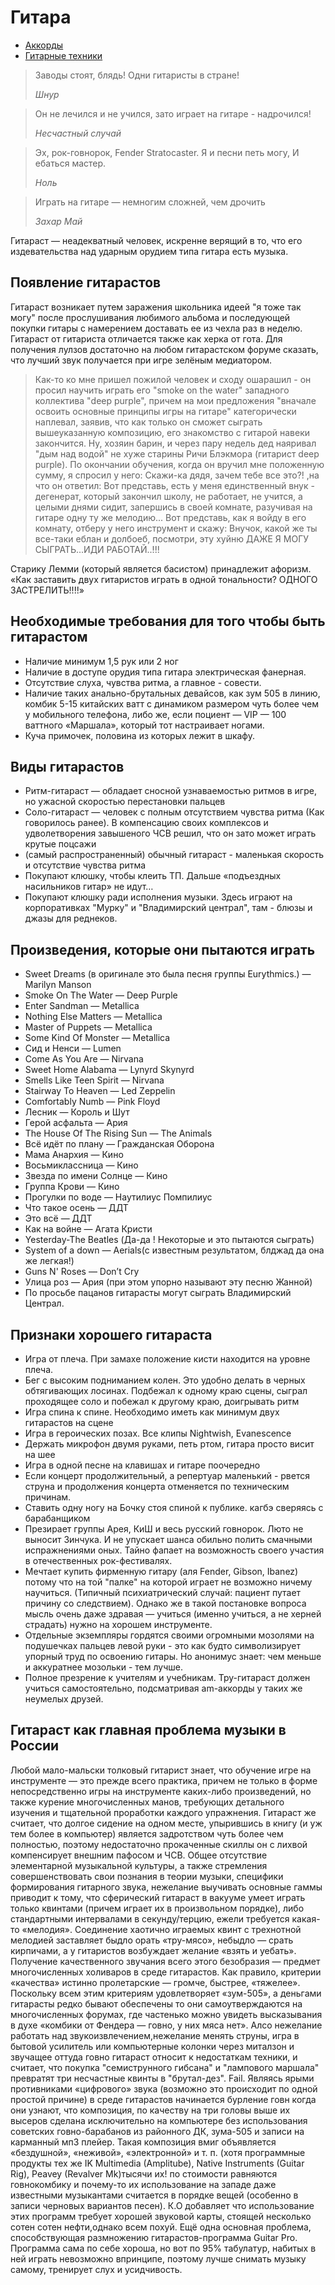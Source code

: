 # Гитара

*   [Аккорды](Аккорды.md)
*   [Гитарные техники](Гитарные%20техники.md)

>   Заводы стоят, блядь! Одни гитаристы в стране!
>
>   *Шнур*

>   Он не лечился и не учился, зато играет на гитаре - надрочился!
>
>   *Несчастный случай*

>   Эх, рок-говнорок,
>   Fender Stratocaster.
>   Я и песни петь могу,
>   И ебаться мастер.
>
>   *Ноль*

>   Играть на гитаре — немногим сложней, чем дрочить
>
>   *Захар Май*

Гитараст — неадекватный человек, искренне верящий в то, что его издевательства
над ударным орудием типа гитара есть музыка.

## Появление гитарастов

Гитараст возникает путем заражения школьника идеей "я тоже так могу" после
прослушивания любимого альбома и последующей покупки гитары с намерением
доставать ее из чехла раз в неделю. Гитараст от гитариста отличается также как
херка от гота. Для получения лулзов достаточно на любом гитарастском форуме
сказать, что лучший звук получается при игре зелёным медиатором.

>   Как-то ко мне пришел пожилой человек и сходу ошарашил - он просил научить
>   играть его "smoke on the water" западного коллектива "deep purple", причем
>   на мои предложения "вначале освоить основные принципы игры на гитаре"
>   категорически наплевал, заявив, что как только он сможет сыграть
>   вышеуказанную композицию, его знакомство с гитарой навеки закончится. Ну,
>   хозяин барин, и через пару недель дед наяривал "дым над водой" не хуже
>   старины Ричи Блэкмора (гитарист deep purple). По окончании обучения, когда
>   он вручил мне положенную сумму, я спросил у него: Скажи-ка дядя, зачем тебе
>   все это?! ,на что он ответил: Вот представь, есть у меня единственный
>   внук - дегенерат, который закончил школу, не работает, не учится, а целыми
>   днями сидит, запершись в своей комнате, разучивая на гитаре одну ту же
>   мелодию... Вот представь, как я войду в его комнату, отберу у него
>   инструмент и скажу: Внучок, какой же ты все-таки еблан и долбоеб, посмотри,
>   эту хуйню ДАЖЕ Я МОГУ СЫГРАТЬ...ИДИ РАБОТАЙ..!!!

Старику Лемми (который является басистом) принадлежит афоризм. «Как заставить
двух гитаристов играть в одной тональности? ОДНОГО ЗАСТРЕЛИТЬ!!!!»

## Необходимые требования для того чтобы быть гитарастом

*   Наличие минимум 1,5 рук или 2 ног
*   Наличие в доступе орудия типа гитара электрическая фанерная.
*   Отсутствие слуха, чувства ритма, а главное - совести.
*   Наличие таких анально-брутальных девайсов, как зум 505 в линию, комбик 5-15
    китайских ватт с динамиком размером чуть более чем у мобильного телефона,
    либо же, если поциент — VIP — 100 ваттного «Маршала», который тот
    настраивает ногами.
*   Куча примочек, половина из которых лежит в шкафу.

## Виды гитарастов

*   Ритм-гитараст — обладает сносной узнаваемостью ритмов в игре, но ужасной
    скоростью перестановки пальцев
*   Соло-гитараст — человек с полным отсутствием чувства ритма (Как говорилось
    ранее). В компенсацию своих комплексов и удволетворения завышеного ЧСВ
    решил, что он зато может играть крутые поцсажи
*   (самый распространенный) обычный гитараст - маленькая скорость и отсутствие
    чувства ритма
*   Покупают клюшку, чтобы клеить ТП. Дальше «подъездных насильников гитар» не
    идут…
*   Покупают клюшку ради исполнения музыки. Здесь играют на корпоративках
    "Мурку" и "Владимирский централ", там - блюзы и джазы для реднеков.

## Произведения, которые они пытаются играть

*   Sweet Dreams (в оригинале это была песня группы Eurythmics.) — Marilyn Manson
*   Smoke On The Water — Deep Purple
*   Enter Sandman — Metallica
*   Nothing Else Matters — Metallica
*   Master of Puppets — Metallica
*   Some Kind Of Monster — Metallica
*   Сид и Ненси — Lumen
*   Come As You Are — Nirvana
*   Sweet Home Alabama — Lynyrd Skynyrd
*   Smells Like Teen Spirit — Nirvana
*   Stairway To Heaven — Led Zeppelin
*   Comfortably Numb — Pink Floyd
*   Лесник — Король и Шут
*   Герой асфальта — Ария
*   The House Of The Rising Sun — The Animals
*   Всё идёт по плану — Гражданская Оборона
*   Мама Анархия — Кино
*   Восьмиклассница — Кино
*   Звезда по имени Солнце — Кино
*   Группа Крови — Кино
*   Прогулки по воде — Наутилиус Помпилиус
*   Что такое осень — ДДТ
*   Это всё — ДДТ
*   Как на войне — Агата Кристи
*   Yesterday-The Beatles (Да-да ! Некоторые и это пытаются сыграть)
*   System of a down — Aerials(с известным результатом, блджад да она же легкая!)
*   Guns N' Roses — Don’t Cry
*   Улица роз — Ария (при этом упорно называют эту песню Жанной)
*   По просьбе пацанов гитарасты могут сыграть Владимирский Централ.

## Признаки хорошего гитараста

*   Игра от плеча. При замахе положение кисти находится на уровне плеча.
*   Бег с высоким подниманием колен. Это удобно делать в черных обтягивающих
    лосинах. Подбежал к одному краю сцены, сыграл проходящее соло и побежал к
    другому краю, доигрывать ритм
*   Игра спина к спине. Необходимо иметь как минимум двух гитарастов на сцене
*   Игра в героических позах. Все клипы Nightwish, Evanescence
*   Держать микрофон двумя руками, петь ртом, гитара просто висит на шее
*   Игра в одной песне на клавишах и гитаре поочередно
*   Если концерт продолжительный, а репертуар маленький - рвется струна и
    продолжения концерта отменяется по техническим причинам.
*   Ставить одну ногу на Бочку стоя спиной к публике. кагбэ сверяясь с
    барабанщиком
*   Презирает группы Арея, КиШ и весь русский говнорок. Люто не выносит
    Зинчука. И не упускает шанса обильно полить смачными испражнениями оных.
    Тайно фапает на возможность своего участия в отечественных рок-фестивалях.
*   Мечтает купить фирменную гитару (аля Fender, Gibson, Ibanez) потому что на
    той "палке" на которой играет не возможно ничему научиться. (Типичный
    психиатрический случай: пациент путает причину со следствием). Однако же в
    такой постановке вопроса мысль очень даже здравая — учиться (именно
    учиться, а не херней страдать) нужно на хорошем инструменте.
*   Отдельные экземпляры гордятся своими огромными мозолями на подушечках
    пальцев левой руки - это как будто символизирует упорный труд по освоению
    гитары. Но анонимус знает: чем меньше и аккуратнее мозольки - тем лучше.
*   Полное презрение к учителям и учебникам. Тру-гитараст должен учиться
    самостоятельно, подсматривая am-аккорды у таких же неумелых друзей.

## Гитараст как главная проблема музыки в России

Любой мало-мальски толковый гитарист знает, что обучение игре на инструменте —
это прежде всего практика, причем не только в форме непосредственно игры на
инструменте каких-либо произведений, но также курение многочисленных манов,
требующих детального изучения и тщательной проработки каждого упражнения.
Гитараст же считает, что долгое сидение на одном месте, упырившись в книгу (и
уж тем более в компьютер) является задротством чуть более чем полностью,
поэтому недостаточно прокаченные скиллы он с лихвой компенсирует внешним
пафосом и ЧСВ. Общее отсутствие элементарной музыкальной культуры, а также
стремления совершенствовать свои познания в теории музыки, специфики
формирования гитарного звука, нежелание выучивать основные гаммы приводит к
тому, что сферический гитараст в вакууме умеет играть только квинтами (причем
играет их в произвольном порядке), либо стандартными интервалами в
секунду/терцию, ежели требуется какая-то «мелодия». Соединение хаотично
играемых квинт с трехнотной мелодией заставляет быдло орать «тру-мясо»,
небыдло — срать кирпичами, а у гитаристов возбуждает желание «взять и уебать».
Получение качественного звучания всего этого безобразия — предмет
многочисленных холиваров в среде гитарастов. Как правило, критерии «качества»
истинно пролетарские — громче, быстрее, «тяжелее». Поскольку всем этим
критериям удовлетворяет «зум-505», а деньгами гитарасты редко бывают обеспечены
то они самоутверждаются на многочисленных форумах, где частенько можно увидеть
высказывания в духе «комбики от Фендера — говно, у них мяса нет». Алсо
нежелание работать над звукоизвлечением,нежелание менять струны, игра в бытовой
усилитель или компьютерные колонки через миталзон и звучащее оттуда говно
гитараст относит к недостаткам техники, и считает, что покупка "семиструнного
гибсана" и "лампового маршала" превратят три несчастные квинты в "брутал-дез".
Fail. Являясь ярыми противниками «цифрового» звука (возможно это происходит по
одной простой причине) в среде гитарастов начинается бурление говн когда они
узнают, что композиция, по качеству на три головы выше их высеров сделана
исключительно на компьютере без использования советских говно-барабанов из
районного ДК, зума-505 и записи на карманный мп3 плейер. Такая композиция вмиг
объявляется «бездушной», «неживой», «электронной» и т. п. (хотя программные
продукты тех же IK Multimedia (Amplitube), Native Instruments (Guitar Rig),
Peavey (Revalver Mk)тысячи их! по стоимости равняются говнокомбику и почему-то
их использование на западе даже известными музыкантами считается в порядке
вещей (особенно в записи черновых вариантов песен). К.О добавляет что
использование этих программ требует хорошей звуковой карты, стоящей несколько
сотен сотен нефти,однако всем похуй. Ещё одна основная проблема, способствующая
размножению гитарастов-программа Guitar Pro. Программа сама по себе хороша, но
вот по 95% табулатур, набитых в ней играть невозможно впринципе, поэтому лучше
снимать музыку самому, тренирует слух и усидчивость.
